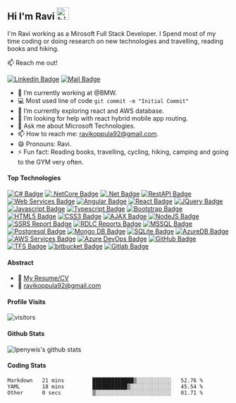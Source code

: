 ## Hi I'm Ravi <img src="https://user-images.githubusercontent.com/1303154/88677602-1635ba80-d120-11ea-84d8-d263ba5fc3c0.gif" width="28px" height="28px" alt="hi">

I'm Ravi working as a Mirosoft Full Stack Developer. I Spend most of my time coding or doing research on new technologies and travelling, reading books and hiking.

:mailbox: Reach me out!

  [![Linkedin Badge](https://img.shields.io/badge/-LinkedIn-0e76a8?style=flat&labelColor=0e76a8&logo=linkedin&logoColor=white)](https://www.linkedin.com/in/ravi-koppula-873817a9)   [![Mail Badge](https://img.shields.io/badge/-Gmail-c0392b?style=flat&labelColor=c0392b&logo=gmail&logoColor=white)](mailto:ravikoppula92@gmail.com)

<!-- TODO: Add last video link -->

- 🔭 I’m currently working at @BMW.
- 💻 Most used line of code `git commit -m "Initial Commit"`
- 🌱 I’m currently exploring react and AWS database.
- 🤔 I’m looking for help with react hybrid mobile app routing.
- 💬 Ask me about Microsoft Technologies.
- 📫 How to reach me: ravikoppula92@gmail.com.
- 😄 Pronouns: Ravi.
- ⚡ Fun fact: Reading books, travelling, cycling, hiking, camping and going to the GYM very often.

#### Top Technologies
<!-- TODO: Make technologies links takes you to repositories --> 
[![C# Badge](https://img.shields.io/badge/-C_Sharp-618efb?style=for-the-badge&labelColor=white&logo=.net&logoColor=618efb)](#) 
[![.NetCore Badge](https://img.shields.io/badge/-.NetCore-618efb?style=for-the-badge&labelColor=white&logo=.net&logoColor=618efb)](#) 
[![.Net Badge](https://img.shields.io/badge/-ASP.NETMVC-61DBFB?style=for-the-badge&labelColor=white&logo=.net&logoColor=618efb)](#) 
[![RestAPI Badge](https://img.shields.io/badge/-RestAPI-618efb?style=for-the-badge&labelColor=white&logo=.net&logoColor=618efb)](#)
[![Web Services Badge](https://img.shields.io/badge/-WebServices-890711?style=for-the-badge&labelColor=white&logo=.net&logoColor=890711)](#) [![Angular Badge](https://img.shields.io/badge/-angular-C70039?style=for-the-badge&labelColor=white&logo=angular&logoColor=C70039)](#)
[![React Badge](https://img.shields.io/badge/-react-61DBFB?style=for-the-badge&labelColor=white&logo=react&logoColor=61DBFB)](#)
[![JQuery Badge](https://img.shields.io/badge/-JQuery-0A0001?style=for-the-badge&labelColor=white&logo=jquery&logoColor=FFC300)](#)
[![Javascript Badge](https://img.shields.io/badge/-Javascript-F0DB4F?style=for-the-badge&labelColor=white&logo=javascript&logoColor=F0DB4F)](#) [![Typescript Badge](https://img.shields.io/badge/-Typescript-007acc?style=for-the-badge&labelColor=white&logo=typescript&logoColor=007acc)](#)  [![Bootstrap Badge](https://img.shields.io/badge/-Bootstrap-0D33F0?style=for-the-badge&labelColor=white&logo=bootstrap&logoColor=0D33F0)](#) [![HTML5 Badge](https://img.shields.io/badge/-html5-F31705?style=for-the-badge&labelColor=white&logo=html5&logoColor=F31705)](#) [![CSS3 Badge](https://img.shields.io/badge/-CSS3-007acc?style=for-the-badge&labelColor=white&logo=css3&logoColor=007acc)](#) [![AJAX Badge](https://img.shields.io/badge/-AJax-F31705?style=for-the-badge&labelColor=white&logo=javascript&logoColor=F31705)](#) [![NodeJS Badge](https://img.shields.io/badge/-Node_Js-1D8348?style=for-the-badge&labelColor=white&logo=node.js&logoColor=1D8348)](#)  [![SSRS Report Badge](https://img.shields.io/badge/-SSRS_Reports-F305E1?style=for-the-badge&labelColor=white&logo=microsoftsqlserver&logoColor=F305E1)](#) [![RDLC Reports Badge](https://img.shields.io/badge/-RDLC_Reports-61DBFB?style=for-the-badge&labelColor=white&logo=visualstudio&logoColor=61DBFB)](#) [![MSSQL Badge](https://img.shields.io/badge/-MS_SQL-61DBFB?style=for-the-badge&labelColor=white&logo=microsoftsqlserver&logoColor=0e0300)](#) [![Postgresql Badge](https://img.shields.io/badge/-Postgresql-FF5733?style=for-the-badge&labelColor=white&logo=postgresql&logoColor=FF5733)](#) [![Mongo DB Badge](https://img.shields.io/badge/-mongo_db-1D8348?style=for-the-badge&labelColor=white&logo=mongodb&logoColor=1D8348)](#) [![SQLite Badge](https://img.shields.io/badge/-SQLite-5DADE2?style=for-the-badge&labelColor=white&logo=sqlite&logoColor=5DADE2)](#) [![AzureDB Badge](https://img.shields.io/badge/-AzureDB-61F109?style=for-the-badge&labelColor=white&logo=microsoftazure&logoColor=61F109)](#) [![AWS Services Badge](https://img.shields.io/badge/-AWS_Services-D68910?style=for-the-badge&labelColor=white&logo=amazon&logoColor=D68910)](#) [![Azure DevOps Badge](https://img.shields.io/badge/-Azure_DEV_OPS-007acc?style=for-the-badge&labelColor=white&logo=azuredevops&logoColor=007acc)](#) [![GitHub Badge](https://img.shields.io/badge/-Github-0A0001?style=for-the-badge&labelColor=white&logo=github&logoColor=0A0001)](#) [![TFS Badge](https://img.shields.io/badge/-TFS-5B2C6F?style=for-the-badge&labelColor=white&logo=visualstudio&logoColor=5B2C6F)](#) [![bitbucket Badge](https://img.shields.io/badge/-bitbucket-0B2BF5?style=for-the-badge&labelColor=white&logo=bitbucket&logoColor=0B2BF5)](#) [![Gitlab Badge](https://img.shields.io/badge/-git_lab-FF5733?style=for-the-badge&labelColor=white&logo=gitlab&logoColor=FF5733)](#)


#### Abstract
- :paperclip: [My Resume/CV](https://github.com/ravikoppula/ravikoppula/blob/main/resumes/resume_v2.0.pdf)
- :email: ravikoppula92@gmail.com

#### Profile Visits 

![visitors](https://visitor-badge.glitch.me/badge?page_id=ravikoppula.ravikoppula)


#### Github Stats

![Ipenywis's github stats](https://github-readme-stats.vercel.app/api?username=ravikoppula&count_private=true&theme=tokyonight&hide=contribs,prs)

#### Coding Stats
<!--START_SECTION:waka-->

```text
Markdown   21 mins         █████████████▒░░░░░░░░░░░   52.76 %
YAML       18 mins         ███████████▒░░░░░░░░░░░░░   45.54 %
Other      0 secs          ▒░░░░░░░░░░░░░░░░░░░░░░░░   01.71 %
```

<!--END_SECTION:waka-->



